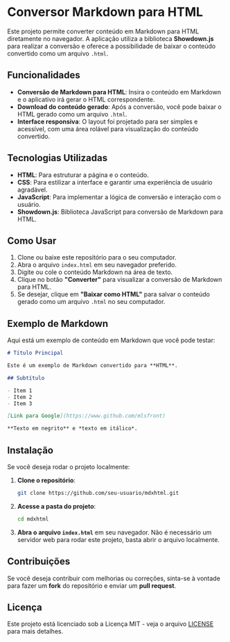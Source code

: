 # Conversor Markdown para HTML

Este projeto permite converter conteúdo em Markdown para HTML diretamente no navegador. A aplicação utiliza a biblioteca **Showdown.js** para realizar a conversão e oferece a possibilidade de baixar o conteúdo convertido como um arquivo `.html`.

## Funcionalidades

- **Conversão de Markdown para HTML**: Insira o conteúdo em Markdown e o aplicativo irá gerar o HTML correspondente.
- **Download do conteúdo gerado**: Após a conversão, você pode baixar o HTML gerado como um arquivo `.html`.
- **Interface responsiva**: O layout foi projetado para ser simples e acessível, com uma área rolável para visualização do conteúdo convertido.

## Tecnologias Utilizadas

- **HTML**: Para estruturar a página e o conteúdo.
- **CSS**: Para estilizar a interface e garantir uma experiência de usuário agradável.
- **JavaScript**: Para implementar a lógica de conversão e interação com o usuário.
- **Showdown.js**: Biblioteca JavaScript para conversão de Markdown para HTML.

## Como Usar

1. Clone ou baixe este repositório para o seu computador.
2. Abra o arquivo `index.html` em seu navegador preferido.
3. Digite ou cole o conteúdo Markdown na área de texto.
4. Clique no botão **"Converter"** para visualizar a conversão de Markdown para HTML.
5. Se desejar, clique em **"Baixar como HTML"** para salvar o conteúdo gerado como um arquivo `.html` no seu computador.

## Exemplo de Markdown

Aqui está um exemplo de conteúdo em Markdown que você pode testar:

```markdown
# Título Principal

Este é um exemplo de Markdown convertido para **HTML**.

## Subtítulo

- Item 1
- Item 2
- Item 3

[Link para Google](https://www.github.com/mlsfront)

**Texto em negrito** e *texto em itálico*.
```

## Instalação

Se você deseja rodar o projeto localmente:

1. **Clone o repositório**:

   ```bash
   git clone https://github.com/seu-usuario/mdxhtml.git
   ```

2. **Acesse a pasta do projeto**:

   ```bash
   cd mdxhtml
   ```

3. **Abra o arquivo `index.html`** em seu navegador. Não é necessário um servidor web para rodar este projeto, basta abrir o arquivo localmente.

## Contribuições

Se você deseja contribuir com melhorias ou correções, sinta-se à vontade para fazer um **fork** do repositório e enviar um **pull request**.

## Licença

Este projeto está licenciado sob a Licença MIT - veja o arquivo [LICENSE](LICENSE) para mais detalhes.
